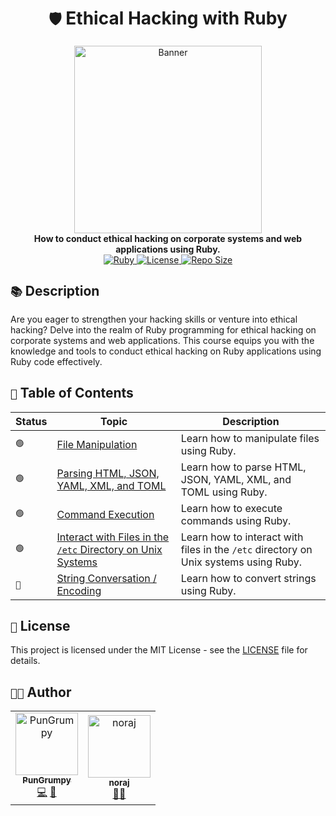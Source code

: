 <div align="center">
    <h1><code>🛡️</code> Ethical Hacking with Ruby</h1>
    <div>
        <img src=".github/image/banner.gif" alt="Banner" width="300" height="auto"/>
    </div>
    <div>
        <strong>How to conduct ethical hacking on corporate systems and web applications using Ruby.</strong>
    </div>
    <div>
        <a href="https://www.ruby-lang.org/en/">
            <img src="https://img.shields.io/badge/ruby-%23CC342D.svg?style=for-the-badge&logo=ruby&logoColor=white" alt="Ruby"/>
        </a>
        <a href="https://github.com/PunGrumpy/ethical-hacking-with-ruby">
            <img src="https://img.shields.io/github/license/PunGrumpy/ethical-hacking-with-ruby?style=for-the-badge" alt="License"/>
        </a>
        <a href="https://github.com/PunGrumpy/ethical-hacking-with-ruby">
            <img src="https://img.shields.io/github/repo-size/PunGrumpy/ethical-hacking-with-ruby?style=for-the-badge" alt="Repo Size"/>
        </a>
    </div>
</div>

## `📚` Description

Are you eager to strengthen your hacking skills or venture into ethical hacking? Delve into the realm of Ruby programming for ethical hacking on corporate systems and web applications. This course equips you with the knowledge and tools to conduct ethical hacking on Ruby applications using Ruby code effectively.

## `📖` Table of Contents

| Status | Topic                                                                                            | Description                                                                          |
| ------ | ------------------------------------------------------------------------------------------------ | ------------------------------------------------------------------------------------ |
| `🟢`   | [File Manipulation](./SystemHacking/FileManipulation)                                            | Learn how to manipulate files using Ruby.                                            |
| `🟢`   | [Parsing HTML, JSON, YAML, XML, and TOML](./SystemHacking/Parsing)                               | Learn how to parse HTML, JSON, YAML, XML, and TOML using Ruby.                       |
| `🟢`   | [Command Execution](./SystemHacking/CommandExecution)                                            | Learn how to execute commands using Ruby.                                            |
| `🟢`   | [Interact with Files in the `/etc` Directory on Unix Systems](./SystemHacking/InteractWithFiles) | Learn how to interact with files in the `/etc` directory on Unix systems using Ruby. |
| `🔴`   | [String Conversation / Encoding](./SystemHacking/StringConversationEncoding)                     | Learn how to convert strings using Ruby.                                             |

## `📜` License

This project is licensed under the MIT License - see the [LICENSE](./LICENSE) file for details.

## `👨‍💻` Author

<table>
  <tr>
    <td align="center">
      <a href="https://github.com/PunGrumpy">
        <img src="https://avatars.githubusercontent.com/u/108584943?v=4" width="100px;" alt="PunGrumpy"/>
        <br />
        <sub><b>PunGrumpy</b></sub>
      </a>
      <br />
      <a href="https://github.com/PunGrumpy" title="Code">💻</a>
      <a href="https://github.com/PunGrumpy/ethical-hacking-with-ruby/commits?author=PunGrumpy" title="Commits">📖</a>
    </td>
    <td align="center">
      <a href="https://github.com/noraj">
        <img src="https://avatars.githubusercontent.com/u/16578570?v=4" width="100px;" alt="noraj"/>
        <br />
        <sub><b>noraj</b></sub>
      </a>
        <br />
        <a href="https://github.com/noraj" title="Instructor">👨‍🏫</a>
    </td>
  </tr>
</table>

